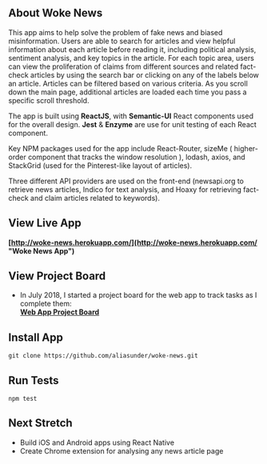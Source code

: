 ## About Woke News

This app aims to help solve the problem of fake news and biased misinformation. Users are able to search for articles and view helpful information about each article before reading it, including political analysis, sentiment analysis, and key topics in the article. For each topic area, users can view the proliferation of claims from different sources and related fact-check articles by using the search bar or clicking on any of the labels below an article. Articles can be filtered based on various criteria. As you scroll down the main page, additional articles are loaded each time you pass a specific scroll threshold.  

The app is built using **ReactJS**, with **Semantic-UI** React components used for the overall design. **Jest** & **Enzyme** are use for unit testing of each React component. 

Key NPM packages used for the app include React-Router, sizeMe ( higher-order component that tracks the window resolution ), lodash, axios, and StackGrid (used for the Pinterest-like layout of articles). 

Three different API providers are used on the front-end (newsapi.org to retrieve news articles, Indico for text analysis, and Hoaxy for retrieving fact-check and claim articles related to keywords).

## View Live App

**[http://woke-news.herokuapp.com/](http://woke-news.herokuapp.com/ "Woke News App")**

## View Project Board

* In July 2018, I started a project board for the web app to track tasks as I complete them:  
**[Web App Project Board](https://github.com/aliasunder/woke-news/projects/1?fullscreen=true "Woke News Project Board")**

## Install App
```
git clone https://github.com/aliasunder/woke-news.git
```

## Run Tests
```
npm test
```

## Next Stretch

* Build iOS and Android apps using React Native
* Create Chrome extension for analysing any news article page
